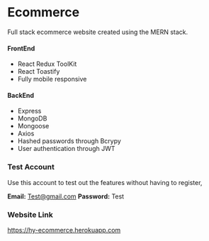 # Ecommerce

Full stack ecommerce website created using the MERN stack.

#### FrontEnd

- React Redux ToolKit
- React Toastify
- Fully mobile responsive

#### BackEnd

- Express
- MongoDB
- Mongoose
- Axios
- Hashed passwords through Bcrypy
- User authentication through JWT

### Test Account

Use this account to test out the features without having to register,

**Email:** Test@gmail.com
**Password:** Test

### Website Link
https://hy-ecommerce.herokuapp.com
